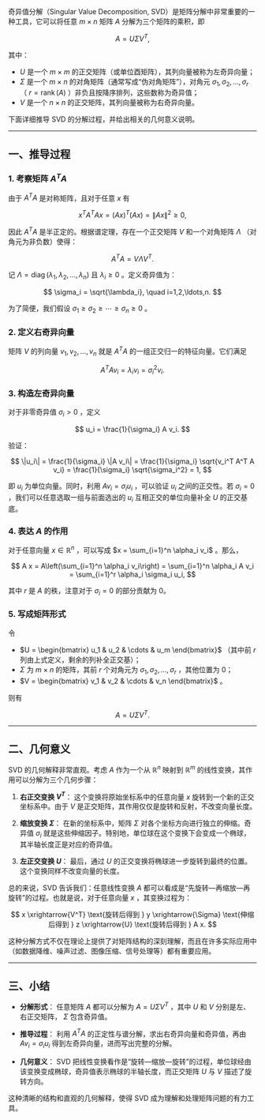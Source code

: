 奇异值分解（Singular Value Decomposition, SVD）是矩阵分解中非常重要的一种工具，它可以将任意  $m \times n$  矩阵  $A$  分解为三个矩阵的乘积，即


$$
A = U \Sigma V^T,
$$


其中：
-  $U$  是一个  $m \times m$  的正交矩阵（或单位酉矩阵），其列向量被称为左奇异向量；
-  $\Sigma$  是一个  $m \times n$  的对角矩阵（通常写成“伪对角矩阵”），对角元  $\sigma_1, \sigma_2, \ldots, \sigma_r$ （ $r = \operatorname{rank}(A)$ ）非负且按降序排列，这些数称为奇异值；
-  $V$  是一个  $n \times n$  的正交矩阵，其列向量被称为右奇异向量。

下面详细推导 SVD 的分解过程，并给出相关的几何意义说明。

---

## 一、推导过程

### 1. 考察矩阵  $A^T A$
由于  $A^T A$  是对称矩阵，且对于任意  $x$  有

$$
x^T A^T A x = (Ax)^T (Ax) = \|Ax\|^2 \ge 0,
$$

因此  $A^T A$  是半正定的。根据谱定理，存在一个正交矩阵  $V$  和一个对角矩阵  $\Lambda$ （对角元为非负数）使得：

$$
A^T A = V \Lambda V^T.
$$

记  $\Lambda = \operatorname{diag}(\lambda_1, \lambda_2, \ldots, \lambda_n)$  且  $\lambda_i \ge 0$ 。定义奇异值为：

$$
\sigma_i = \sqrt{\lambda_i}, \quad i=1,2,\ldots,n.
$$

为了简便，我们假设  $\sigma_1 \ge \sigma_2 \ge \cdots \ge \sigma_n \ge 0$ 。

### 2. 定义右奇异向量
矩阵  $V$  的列向量  $v_1, v_2, \ldots, v_n$  就是  $A^T A$  的一组正交归一的特征向量。它们满足

$$
A^T A v_i = \lambda_i v_i = \sigma_i^2 v_i.
$$


### 3. 构造左奇异向量
对于非零奇异值  $\sigma_i > 0$ ，定义

$$
u_i = \frac{1}{\sigma_i} A v_i.
$$

验证：

$$
\|u_i\| = \frac{1}{\sigma_i} \|A v_i\| = \frac{1}{\sigma_i} \sqrt{v_i^T A^T A v_i} = \frac{1}{\sigma_i} \sqrt{\sigma_i^2} = 1,
$$

即  $u_i$  为单位向量。同时，利用  $A v_i = \sigma_i u_i$ ，可以验证  $u_i$  之间的正交性。若  $\sigma_i = 0$ ，我们可以任意选取一组与前面选出的  $u_i$  互相正交的单位向量补全  $U$  的正交基底。

### 4. 表达  $A$  的作用
对于任意向量  $x \in \mathbb{R}^n$ ，可以写成  $x = \sum_{i=1}^n \alpha_i v_i$ 。那么，

$$
A x = A\left(\sum_{i=1}^n \alpha_i v_i\right) = \sum_{i=1}^n \alpha_i A v_i = \sum_{i=1}^r \alpha_i \sigma_i u_i,
$$

其中  $r$  是  $A$  的秩，注意对于  $\sigma_i = 0$  的部分贡献为 0。

### 5. 写成矩阵形式
令
-  $U = \begin{bmatrix} u_1 & u_2 & \cdots & u_m \end{bmatrix}$ （其中前  $r$  列由上式定义，剩余的列补全正交基）；
-  $\Sigma$  为  $m \times n$  的矩阵，其前  $r$  个对角元为  $\sigma_1, \sigma_2, \ldots, \sigma_r$ ，其他位置为 0；
-  $V = \begin{bmatrix} v_1 & v_2 & \cdots & v_n \end{bmatrix}$ 。

则有

$$
A = U \Sigma V^T.
$$


---

## 二、几何意义

SVD 的几何解释非常直观。考虑  $A$  作为一个从  $\mathbb{R}^n$  映射到  $\mathbb{R}^m$  的线性变换，其作用可以分解为三个几何步骤：

1. **右正交变换  $V^T$**：
   这个变换将原始坐标系中的任意向量  $x$  旋转到一个新的正交坐标系中。由于  $V$  是正交矩阵，其作用仅仅是旋转和反射，不改变向量长度。

2. **缩放变换  $\Sigma$**：
   在新的坐标系中，矩阵  $\Sigma$  对各个坐标方向进行独立的伸缩。奇异值  $\sigma_i$  就是这些伸缩因子。特别地，单位球在这个变换下会变成一个椭球，其半轴长度正是对应的奇异值。

3. **左正交变换  $U$**：
   最后，通过  $U$  的正交变换将椭球进一步旋转到最终的位置。这个变换同样不改变向量的长度。

总的来说，SVD 告诉我们：任意线性变换  $A$  都可以看成是“先旋转—再缩放—再旋转”的过程。也就是说，对于任意向量  $x$ ，其变换过程为：

$$
x \xrightarrow{V^T} \text{旋转后得到 } y \xrightarrow{\Sigma} \text{伸缩后得到 } z \xrightarrow{U} \text{旋转后得到 } A x.
$$


这种分解方式不仅在理论上提供了对矩阵结构的深刻理解，而且在许多实际应用中（如数据降维、噪声过滤、图像压缩、信号处理等）都有重要应用。

---

## 三、小结

- **分解形式**：
  任意矩阵  $A$  都可以分解为  $A = U \Sigma V^T$ ，其中  $U$  和  $V$  分别是左、右正交矩阵， $\Sigma$  包含奇异值。

- **推导过程**：
  利用  $A^T A$  的正定性与谱分解，求出右奇异向量和奇异值，再由  $A v_i = \sigma_i u_i$  得到左奇异向量，进而写出完整的分解。

- **几何意义**：
  SVD 把线性变换看作是“旋转—缩放—旋转”的过程，单位球经由该变换变成椭球，奇异值表示椭球的半轴长度，而正交矩阵  $U$  与  $V$  描述了旋转方向。

这种清晰的结构和直观的几何解释，使得 SVD 成为理解和处理矩阵问题的有力工具。
